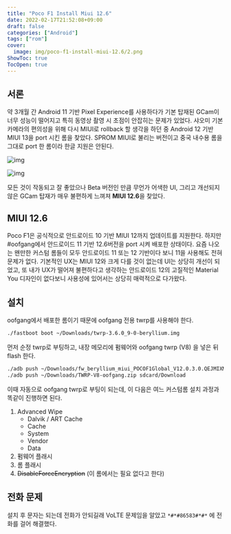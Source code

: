 ```yaml
---
title: "Poco F1 Install Miui 12.6"
date: 2022-02-17T21:52:08+09:00
draft: false
categories: ["Android"]
tags: ["rom"]
cover:
  image: img/poco-f1-install-miui-12.6/2.png
ShowToc: true
TocOpen: true
---
```


## 서론

약 3개월 간 Android 11 기반 Pixel Experience를 사용하다가 기본 탑재된 GCam이 너무 성능이 떨어지고 특히 동영상 촬영 시 초점이 안잡히는 문제가 있었다. 샤오미 기본 카메라의 편의성을 위해 다시 MIUI로 rollback 할 생각을 하던 중 Android 12 기반 MIUI 13을 port 시킨 롬을 찾았다. SPROM MIUI로 불리는 버전이고 중국 내수용 롬을 그대로 port 한 롬이라 한글 지원은 안된다.

![img](/img/poco-f1-install-miui-12.6/1.png)

![img](/img/poco-f1-install-miui-12.6/2.png)

모든 것이 작동되고 잘 좋았으나 Beta 버전인 만큼 무언가 어색한 UI, 그리고 개선되지 않은 GCam 탑재가 매우 불편하게 느껴져 **MIUI 12.6**을 찾았다.

## MIUI 12.6

Poco F1은 공식적으로 안드로이드 10 기반 MIUI 12까지 업데이트를 지원한다. 하지만 #oofgang에서 안드로이드 11 기반 12.6버전을 port 시켜 배포한 상태이다. 요즘 나오는 왠만한 커스텀 롬들이 모두 안드로이드 11 또는 12 기반이다 보니 11을 사용해도 전혀 문제가 없다. 기본적인 UX는 MIUI 12와 크게 다를 것이 없는데 UI는 상당히 개선이 되었고, 또 내가 UX가 떨어져 불편하다고 생각하는 안드로이드 12의 고질적인 Material You 디자인이 없다보니 사용성에 있어서는 상당히 매력적으로 다가왔다.

## 설치

oofgang에서 배포한 롬이기 때문에 oofgang 전용 twrp를 사용해야 한다.

```bash
./fastboot boot ~/Downloads/twrp-3.6.0_9-0-beryllium.img
```

먼저 순정 twrp로 부팅하고, 내장 메모리에 펌웨어와 oofgang twrp (V8) 을 넣은 뒤 flash 한다.

```bash
./adb push ~/Downloads/fw_beryllium_miui_POCOF1Global_V12.0.3.0.QEJMIXM_cf3fccffce_10.0.zip sdcard/Download
./adb push ~/Downloads/TWRP-V8-oofgang.zip sdcard/Download
```

이때 자동으로 oofgang twrp로 부팅이 되는데, 이 다음은 여느 커스텀롬 설치 과정과 똑같이 진행하면 된다.

1. Advanced Wipe
   + Dalvik / ART Cache
   + Cache
   + System
   + Vendor
   + Data
2. 펌웨어 플래시
3. 롬 플래시
4. ~~DisableForceEncryption~~ (이 롬에서는 필요 없다고 한다)

## 전화 문제

설치 후 문자는 되는데 전화가 안되길래 VoLTE 문제임을 알았고 `*#*#86583#*#*` 에 전화를 걸어 해결했다.
